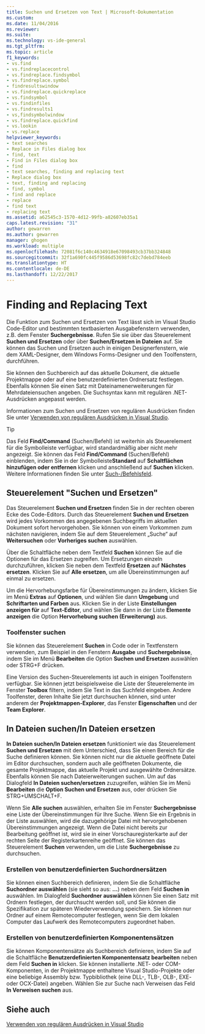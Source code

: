 ```yaml
---
title: Suchen und Ersetzen von Text | Microsoft-Dokumentation
ms.custom: 
ms.date: 11/04/2016
ms.reviewer: 
ms.suite: 
ms.technology: vs-ide-general
ms.tgt_pltfrm: 
ms.topic: article
f1_keywords:
- vs.find
- vs.findreplacecontrol
- vs.findreplace.findsymbol
- vs.findreplace.symbol
- findresultswindow
- vs.findreplace.quickreplace
- vs.findsymbol
- vs.findinfiles
- vs.findresults1
- vs,findsymbolwindow
- vs.findreplace.quickfind
- vs.lookin
- vs.replace
helpviewer_keywords:
- text searches
- Replace in Files dialog box
- find, text
- Find in Files dialog box
- find
- text searches, finding and replacing text
- Replace dialog box
- text, finding and replacing
- find, symbol
- find and replace
- replace
- find text
- replacing text
ms.assetid: a62545c3-1570-4d12-99fb-a82607eb35a1
caps.latest.revision: "31"
author: gewarren
ms.author: gewarren
manager: ghogen
ms.workload: multiple
ms.openlocfilehash: 72081f6c140c4634918e67098493cb37bb324848
ms.sourcegitcommit: 32f1a690fc445f9586d53698fc82c7debd784eeb
ms.translationtype: HT
ms.contentlocale: de-DE
ms.lasthandoff: 12/22/2017
---
```

# <a name="finding-and-replacing-text"></a>Finding and Replacing Text
Die Funktion zum Suchen und Ersetzen von Text lässt sich im Visual Studio Code-Editor und bestimmten textbasierten Ausgabefenstern verwenden, z.B. dem Fenster **Suchergebnisse**. Rufen Sie sie über das Steuerelement **Suchen und Ersetzen** oder über **Suchen/Ersetzen in Dateien** auf. Sie können das Suchen und Ersetzen auch in einigen Designerfenstern, wie dem XAML-Designer, dem Windows Forms-Designer und den Toolfenstern, durchführen.  
  
 Sie können den Suchbereich auf das aktuelle Dokument, die aktuelle Projektmappe oder auf eine benutzerdefinierten Ordnersatz festlegen. Ebenfalls können Sie einen Satz mit Dateinamenerweiterungen für Mehrdateiensuchen angeben. Die Suchsyntax kann mit regulären .NET-Ausdrücken angepasst werden.  
  
 Informationen zum Suchen und Ersetzen von regulären Ausdrücken finden Sie unter [Verwenden von regulären Ausdrücken in Visual Studio](../ide/using-regular-expressions-in-visual-studio.md).  
  
> [!TIP]
>  Das Feld **Find/Command** (Suchen/Befehl) ist weiterhin als Steuerelement für die Symbolleiste verfügbar, wird standardmäßig aber nicht mehr angezeigt. Sie können das Feld **Find/Command** (Suchen/Befehl) einblenden, indem Sie in der Symbolleiste**Standard** auf **Schaltflächen hinzufügen oder entfernen** klicken und anschließend auf **Suchen** klicken. Weitere Informationen finden Sie unter [Such-/Befehlsfeld](../ide/find-command-box.md).  
  
## <a name="find-and-replace-control"></a>Steuerelement "Suchen und Ersetzen"  
 Das Steuerelement **Suchen und Ersetzen** finden Sie in der rechten oberen Ecke des Code-Editors. Durch das Steuerelement **Suchen und Ersetzen** wird jedes Vorkommen des angegebenen Suchbegriffs im aktuellen Dokument sofort hervorgehoben. Sie können von einem Vorkommen zum nächsten navigieren, indem Sie auf dem Steuerelement „Suche“ auf **Weitersuchen** oder **Vorheriges suchen** auswählen.  
  
 Über die Schaltfläche neben dem Textfeld **Suchen** können Sie auf die Optionen für das Ersetzen zugreifen. Um Ersetzungen einzeln durchzuführen, klicken Sie neben dem Textfeld **Ersetzen** auf **Nächstes ersetzen**. Klicken Sie auf **Alle ersetzen**, um alle Übereinstimmungen auf einmal zu ersetzen.  
  
 Um die Hervorhebungsfarbe für Übereinstimmungen zu ändern, klicken Sie im Menü **Extras** auf **Optionen**, und wählen Sie dann **Umgebung** und **Schriftarten und Farben** aus. Klicken Sie in der Liste **Einstellungen anzeigen für** auf **Text-Editor**, und wählen Sie dann in der Liste **Elemente anzeigen** die Option **Hervorhebung suchen (Erweiterung)** aus.  
  
### <a name="searching-tool-windows"></a>Toolfenster suchen  
 Sie können das Steuerelement **Suchen** in Code oder in Textfenstern verwenden, zum Beispiel in den Fenstern **Ausgabe** und **Suchergebnisse**, indem Sie im Menü **Bearbeiten** die Option **Suchen und Ersetzen** auswählen oder STRG+F drücken.  
  
 Eine Version des Suchen-Steuerelements ist auch in einigen Toolfenstern verfügbar. Sie können jetzt beispielsweise die Liste der Steuerelemente im Fenster **Toolbox** filtern, indem Sie Text in das Suchfeld eingeben. Andere Toolfenster, deren Inhalte Sie jetzt durchsuchen können, sind unter anderem der **Projektmappen-Explorer**, das Fenster **Eigenschaften** und der **Team Explorer**.  
  
## <a name="findreplace-in-files"></a>In Dateien suchen/In Dateien ersetzen  
 **In Dateien suchen/In Dateien ersetzen** funktioniert wie das Steuerelement **Suchen und Ersetzen** mit dem Unterschied, dass Sie einen Bereich für die Suche definieren können. Sie können nicht nur die aktuelle geöffnete Datei im Editor durchsuchen, sondern auch alle geöffneten Dokumente, die gesamte Projektmappe, das aktuelle Projekt und ausgewählte Ordnersätze. Ebenfalls können Sie nach Dateierweiterungen suchen. Um auf das Dialogfeld **In Dateien suchen/ersetzen** zuzugreifen, wählen Sie im Menü **Bearbeiten** die **Option Suchen und Ersetzen** aus, oder drücken Sie STRG+UMSCHALT+F.  
  
 Wenn Sie **Alle suchen** auswählen, erhalten Sie im Fenster **Suchergebnisse** eine Liste der Übereinstimmungen für Ihre Suche. Wenn Sie ein Ergebnis in der Liste auswählen, wird die dazugehörige Datei mit hervorgehobenen Übereinstimmungen angezeigt. Wenn die Datei nicht bereits zur Bearbeitung geöffnet ist, wird sie in einer Vorschauregisterkarte auf der rechten Seite der Registerkartenreihe geöffnet. Sie können das Steuerelement **Suchen** verwenden, um die Liste **Suchergebnisse** zu durchsuchen.  
  
### <a name="creating-custom-search-folder-sets"></a>Erstellen von benutzerdefinierten Suchordnersätzen  
 Sie können einen Suchbereich definieren, indem Sie die Schaltfläche **Suchordner auswählen** (sie sieht so aus: **…**) neben dem Feld **Suchen in** auswählen. Im Dialogfeld **Suchordner auswählen** können Sie einen Satz mit Ordnern festlegen, der durchsucht werden soll, und Sie können die Spezifikation zur späteren Wiederverwendung speichern. Sie können nur Ordner auf einem Remotecomputer festlegen, wenn Sie dem lokalen Computer das Laufwerk des Remotecomputers zugeordnet haben.  
  
### <a name="creating-custom-component-sets"></a>Erstellen von benutzerdefinierten Komponentensätzen  
 Sie können Komponentensätze als Suchbereich definieren, indem Sie auf die Schaltfläche **Benutzerdefinierten Komponentensatz bearbeiten** neben dem Feld **Suchen in** klicken. Sie können installierte .NET- oder COM-Komponenten, in der Projektmappe enthaltene Visual Studio-Projekte oder eine beliebige Assembly bzw. Typbibliothek (eine DLL-, TLB-, OLB-, EXE- oder OCX-Datei) angeben. Wählen Sie zur Suche nach Verweisen das Feld **In Verweisen suchen** aus.  
  
## <a name="see-also"></a>Siehe auch  
 [Verwenden von regulären Ausdrücken in Visual Studio](../ide/using-regular-expressions-in-visual-studio.md)
